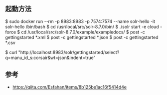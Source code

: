 ## 起動方法
$ sudo docker run --rm -p 8983:8983 -p 7574:7574 --name solr-hello -it solr-hello /bin/bash
$ cd /usr/local/src/solr-8.7.0/bin/
$ ./solr start -e cloud -force
$ cd /usr/local/src/solr-8.7.0/example/exampledocs/
$ post -c gettingstarted *.xml
$ post -c gettingstarted *.json
$ post -c gettingstarted *.csv

$ curl "http://localhost:8983/solr/gettingstarted/select?q=manu_id_s:corsair&wt=json&indent=true"

## 参考
- https://qiita.com/Esfahan/items/8b125be1ac16f5414d4e


